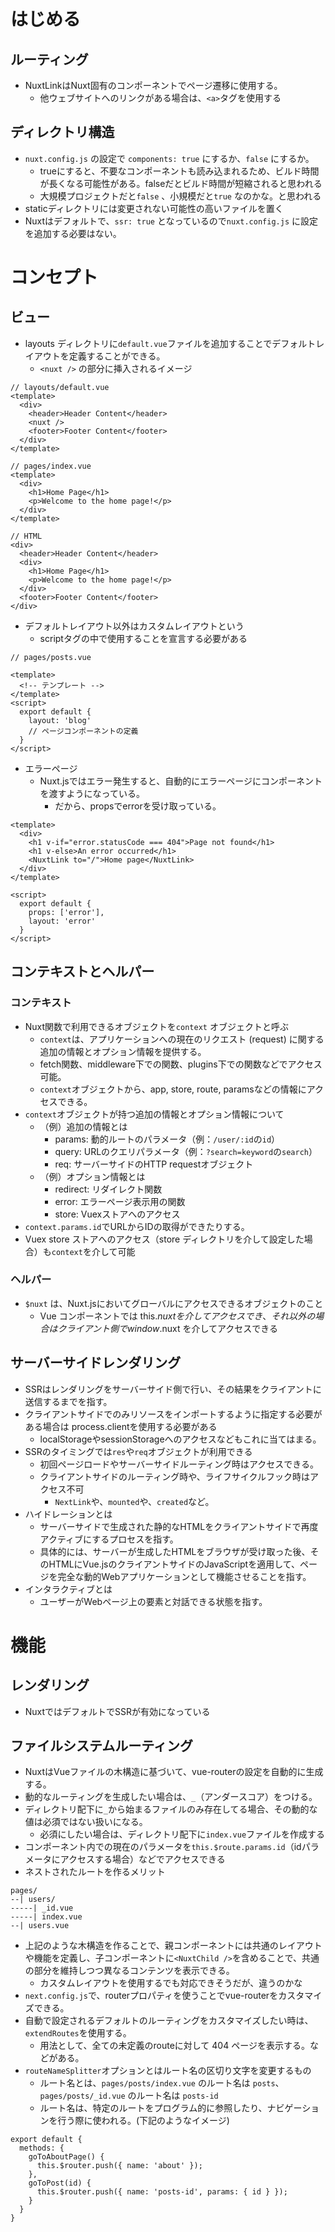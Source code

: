 # はじめる
## ルーティング
- NuxtLinkはNuxt固有のコンポーネントでページ遷移に使用する。
  - 他ウェブサイトへのリンクがある場合は、`<a>`タグを使用する
## ディレクトリ構造
- `nuxt.config.js` の設定で `components: true` にするか、`false` にするか。
  - trueにすると、不要なコンポーネントも読み込まれるため、ビルド時間が長くなる可能性がある。falseだとビルド時間が短縮されると思われる
  - 大規模プロジェクトだと`false` 、小規模だと`true` なのかな。と思われる
- staticディレクトリには変更されない可能性の高いファイルを置く
- Nuxtはデフォルトで、`ssr: true` となっているので`nuxt.config.js` に設定を追加する必要はない。

# コンセプト
## ビュー
- layouts ディレクトリに`default.vue`ファイルを追加することでデフォルトレイアウトを定義することができる。
  - `<nuxt />` の部分に挿入されるイメージ
```vue
// layouts/default.vue
<template>
  <div>
    <header>Header Content</header>
    <nuxt />
    <footer>Footer Content</footer>
  </div>
</template>

// pages/index.vue
<template>
  <div>
    <h1>Home Page</h1>
    <p>Welcome to the home page!</p>
  </div>
</template>

// HTML
<div>
  <header>Header Content</header>
  <div>
    <h1>Home Page</h1>
    <p>Welcome to the home page!</p>
  </div>
  <footer>Footer Content</footer>
</div>
```
- デフォルトレイアウト以外はカスタムレイアウトという
  - scriptタグの中で使用することを宣言する必要がある
```vue
// pages/posts.vue

<template>
  <!-- テンプレート -->
</template>
<script>
  export default {
    layout: 'blog'
    // ページコンポーネントの定義
  }
</script>
```
- エラーページ
  - Nuxt.jsではエラー発生すると、自動的にエラーページにコンポーネントを渡すようになっている。
    - だから、propsでerrorを受け取っている。
```vue
<template>
  <div>
    <h1 v-if="error.statusCode === 404">Page not found</h1>
    <h1 v-else>An error occurred</h1>
    <NuxtLink to="/">Home page</NuxtLink>
  </div>
</template>

<script>
  export default {
    props: ['error'],
    layout: 'error'
  }
</script>
```
## コンテキストとヘルパー
### コンテキスト
- Nuxt関数で利用できるオブジェクトを`context` オブジェクトと呼ぶ
  - `context`は、アプリケーションへの現在のリクエスト (request) に関する追加の情報とオプション情報を提供する。
  - fetch関数、middleware下での関数、plugins下での関数などでアクセス可能。
  - `context`オブジェクトから、app, store, route, paramsなどの情報にアクセスできる。
- `context`オブジェクトが持つ追加の情報とオプション情報について
  - （例）追加の情報とは
    - params: 動的ルートのパラメータ（例：`/user/:id`の`id`）
    - query: URLのクエリパラメータ（例：`?search=keyword`の`search`）
    - req: サーバーサイドのHTTP requestオブジェクト
  - （例）オプション情報とは
      - redirect: リダイレクト関数
      - error: エラーページ表示用の関数
      - store: Vuexストアへのアクセス
- `context.params.id`でURLからIDの取得ができたりする。
- Vuex store ストアへのアクセス（store ディレクトリを介して設定した場合）も`context`を介して可能
### ヘルパー
- `$nuxt` は、Nuxt.jsにおいてグローバルにアクセスできるオブジェクトのこと
  - Vue コンポーネントでは this.$nuxt を介してアクセスでき、それ以外の場合はクライアント側で window.$nuxt を介してアクセスできる
## サーバーサイドレンダリング
- SSRはレンダリングをサーバーサイド側で行い、その結果をクライアントに送信するまでを指す。
- クライアントサイドでのみリソースをインポートするように指定する必要がある場合は process.clientを使用する必要がある
  - localStorageやsessionStorageへのアクセスなどもこれに当てはまる。
- SSRのタイミングでは`res`や`req`オブジェクトが利用できる
  - 初回ページロードやサーバーサイドルーティング時はアクセスできる。
  - クライアントサイドのルーティング時や、ライフサイクルフック時はアクセス不可
    - `NextLink`や、`mounted`や、`created`など。
- ハイドレーションとは
  - サーバーサイドで生成された静的なHTMLをクライアントサイドで再度アクティブにするプロセスを指す。
  - 具体的には、サーバーが生成したHTMLをブラウザが受け取った後、そのHTMLにVue.jsのクライアントサイドのJavaScriptを適用して、ページを完全な動的Webアプリケーションとして機能させることを指す。
- インタラクティブとは
  - ユーザーがWebページ上の要素と対話できる状態を指す。

# 機能
## レンダリング
- NuxtではデフォルトでSSRが有効になっている
## ファイルシステムルーティング
- NuxtはVueファイルの木構造に基づいて、vue-routerの設定を自動的に生成する。
- 動的なルーティングを生成したい場合は、`_`（アンダースコア）をつける。
- ディレクトリ配下に`_`から始まるファイルのみ存在してる場合、その動的な値は必須ではない扱いになる。
  - 必須にしたい場合は、ディレクトリ配下に`index.vue`ファイルを作成する
- コンポーネント内での現在のパラメータを`this.$route.params.id`（idパラメータにアクセスする場合）などでアクセスできる
- ネストされたルートを作るメリット
```text
pages/
--| users/
-----| _id.vue
-----| index.vue
--| users.vue
```
- 上記のような木構造を作ることで、親コンポーネントには共通のレイアウトや機能を定義し、子コンポーネントに`<NuxtChild />`を含めることで、共通の部分を維持しつつ異なるコンテンツを表示できる。
  - カスタムレイアウトを使用するでも対応できそうだが、違うのかな
- `next.config.js`で、routerプロパティを使うことでvue-routerをカスタマイズできる。
- 自動で設定されるデフォルトのルーティングをカスタマイズしたい時は、`extendRoutes`を使用する。
  - 用法として、全ての未定義のrouteに対して 404 ページを表示する。などがある。
- `routeNameSplitter`オプションとはルート名の区切り文字を変更するもの
  - ルート名とは、`pages/posts/index.vue` のルート名は `posts`、`pages/posts/_id.vue` のルート名は `posts-id`
  - ルート名は、特定のルートをプログラム的に参照したり、ナビゲーションを行う際に使われる。(下記のようなイメージ)
```vue
export default {
  methods: {
    goToAboutPage() {
      this.$router.push({ name: 'about' });
    },
    goToPost(id) {
      this.$router.push({ name: 'posts-id', params: { id } });
    }
  }
}
```

